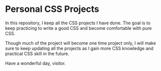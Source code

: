 # Personal CSS Projects

In this repository, I keep all the CSS projects I have done. The goal is to keep practicing to write a good CSS and become comfortable with pure CSS.

Though much of the project will become one time project only, I will make sure to keep updating all the projects as I gain more CSS knowledge and practical CSS skill in the future. 

Have a wonderful day, visitor. 
